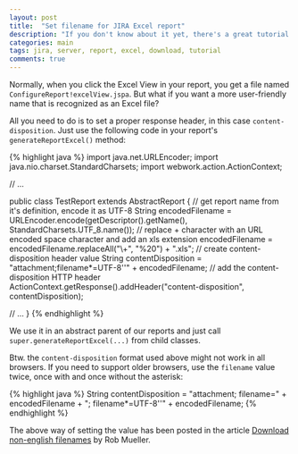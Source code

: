 ```yaml
---
layout: post
title:  "Set filename for JIRA Excel report"
description: "If you don't know about it yet, there's a great tutorial on writing JIRA 7 server plugins."
categories: main
tags: jira, server, report, excel, download, tutorial
comments: true
---
```


Normally, when you click the Excel View in your report, you get a file named `ConfigureReport!excelView.jspa`.
But what if you want a more user-friendly name that is recognized as an Excel file?

All you need to do is to set a proper response header, in this case `content-disposition`.
Just use the following code in your report's `generateReportExcel()` method:

{% highlight java %}
import java.net.URLEncoder;
import java.nio.charset.StandardCharsets;
import webwork.action.ActionContext;

// ...

public class TestReport extends AbstractReport {
  // get report name from it's definition, encode it as UTF-8 
  String encodedFilename = URLEncoder.encode(getDescriptor().getName(), StandardCharsets.UTF_8.name());
  // replace + character with an URL encoded space character and add an xls extension
  encodedFilename = encodedFilename.replaceAll("\\+", "%20") + ".xls";
  // create content-disposition header value
  String contentDisposition = "attachment;filename*=UTF-8''" + encodedFilename;
  // add the content-disposition HTTP header
  ActionContext.getResponse().addHeader("content-disposition", contentDisposition);
  
  // ...
}
{% endhighlight %}

We use it in an abstract parent of our reports and just call `super.generateReportExcel(...)` from child classes.

Btw. the `content-disposition` format used above might not work in all browsers. If you need to support older browsers, use the `filename` value twice, once with and once without the asterisk:

{% highlight java %}
  String contentDisposition = "attachment; filename=" + encodedFilename + "; filename*=UTF-8''" + encodedFilename;
{% endhighlight %}

The above way of setting the value has been posted in the article [Download non-english filenames](https://fastmail.blog/2011/06/24/download-non-english-filenames/) by Rob Mueller.